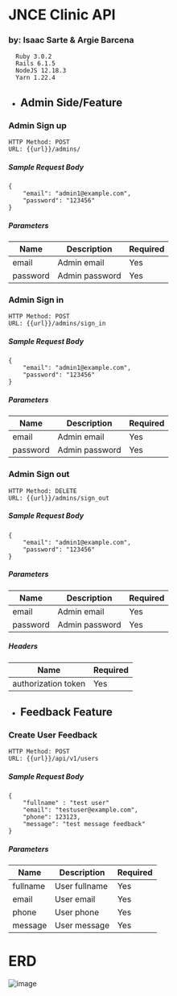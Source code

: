# JNCE Clinic API
### by: Isaac Sarte & Argie Barcena

```
  Ruby 3.0.2
  Rails 6.1.5
  NodeJS 12.18.3
  Yarn 1.22.4
```

* ## **Admin Side/Feature**

### Admin Sign up
```
HTTP Method: POST
URL: {{url}}/admins/
```

##### Sample Request Body

```
{
    "email": "admin1@example.com",
    "password": "123456"
}
```

##### Parameters

Name | Description | Required | 
--- | --- | --- | 
email | Admin email | Yes |
password | Admin password | Yes |

### Admin Sign in
```
HTTP Method: POST
URL: {{url}}/admins/sign_in
```

##### Sample Request Body

```
{
    "email": "admin1@example.com",
    "password": "123456"
}
```

##### Parameters

Name | Description | Required | 
--- | --- | --- | 
email | Admin email | Yes |
password | Admin password | Yes |

### Admin Sign out
```
HTTP Method: DELETE
URL: {{url}}/admins/sign_out
```

##### Sample Request Body

```
{
    "email": "admin1@example.com",
    "password": "123456"
}
```

##### Parameters

Name | Description | Required | 
--- | --- | --- | 
email | Admin email | Yes |
password | Admin password | Yes |

##### Headers

Name | Required | 
--- | --- | 
authorization token | Yes |

* ## **Feedback Feature**

### Create User Feedback

```
HTTP Method: POST
URL: {{url}}/api/v1/users
```

##### Sample Request Body

```
{
    "fullname" : "test user"
    "email": "testuser@example.com",
    "phone": 123123,
    "message": "test message feedback"
}
```

##### Parameters

Name | Description | Required | 
--- | --- | --- | 
fullname | User fullname | Yes |
email | User email | Yes |
phone | User phone | Yes |
message | User message | Yes |

# ERD
![image](https://user-images.githubusercontent.com/82153590/160395231-103a96d4-d347-4495-81fc-efd598930e10.png)
